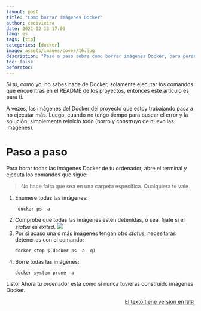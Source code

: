 ```yaml
---
layout: post
title: "Como borrar imágenes Docker"
author: cecivieira
date: 2021-12-13 17:00
lang: es
tags: [tip]
categories: [docker]
image: assets/images/cover/16.jpg
description: "Paso a paso sobre como borrar imágenes Docker, para personas muy iniciales en la herramienta"
toc: false
beforetoc: 
---
```

Si tú, como yo, no sabes nada de Docker, solamente ejecutar los comandos que encuentras en el README de los proyectos, entonces este artículo es para ti.

A vezes, las imágenes del Docker del proyecto que estoy trabajando pasa a no ejecutar más. Luego, cuando no tengo tiempo para buscar el error y la solución, simplemente reinicio todo (borro y construyo de nuevo las imágenes).

# Paso a paso

Para borar todas las imágenes Docker de tu ordenador, abre el terminal y ejecuta los comandos que sigue:

> No hace falta que sea en una carpeta específica. Qualquiera te vale.

1. Enumere todas las imágenes:
   ```
    docker ps -a
    ``` 
2. Comprobe que todas las imágenes estén detenidas, o sea, fijate si el *status* es *exited*.
    <img class="rounded mx-auto d-block" src="../assets/images/2021-12-13/status-imagens-docker.png">
3. Por si acaso una o más imágenes tengan otro *status*, necesitarás detenerlas con el comando:
   ```
   docker stop $(docker ps -a -q)
   ```
4. Borre todas las imágenes:
   ```
   docker system prune -a
   ```

Listo! Ahora tu ordenador está como si nunca tuvieras construido imágenes Docker.
<div style="text-align: right"><a href="https://cecivieira.com/como-apagar-imagens-docker/">El texto tiene versión en 🇧🇷</a></div>